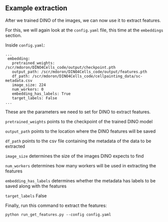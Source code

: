 ## Example extraction

After we trained DINO of the images, we can now use it to extract features.

For this, we will again look at the `config.yaml` file, this time at the `embeddings` section.

Inside `config.yaml`:

```
...
 embedding:
   pretrained_weights: /scr/mdoron/DINO4Cells_code/output/checkpoint.pth
   output_path: /scr/mdoron/DINO4Cells_code/output/features.pth
   df_path: /scr/mdoron/DINO4Cells_code/cellpainting_data/sc-metadata.csv
   image_size: 224
   num_workers: 0
   embedding_has_labels: True
   target_labels: False
...
```

These are the parameters we need to set for DINO to extract features.

`pretrained_weights` points to the checkpoint of the trained DINO model

`output_path` points to the location where the DINO features will be saved

`df_path` points to the csv file containing the metadata of the data to be extracted

`image_size` determines the size of the images DINO expects to find

`num_workers` determines how many workers will be used in extracting the features

`embedding_has_labels` determines whether the metadata has labels to be saved along with the features

`target_labels` False


Finally, run this command to extract the features: 

`python run_get_features.py --config config.yaml`
